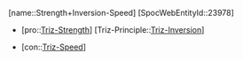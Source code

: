 ﻿---
type: TrizContradiction
aliases:
- Strength+Inversion-Speed
license: CC BY-SA 4.0
copyright: https://github.com/SpocWeb
IsDeleted: false
IsReadOnly: false
Confidential: public
tags: 
- Triz/Contradiction
---
[name::Strength+Inversion-Speed]
[SpocWebEntityId::23978]
+ [pro::[Triz-Strength](tech/Triz/Parameter/Triz-Strength.md)]
[Triz-Principle::[Triz-Inversion](tech/Triz/Principle/Triz-Inversion.md)]
- [con::[Triz-Speed](tech/Triz/Parameter/Triz-Speed.md)]

